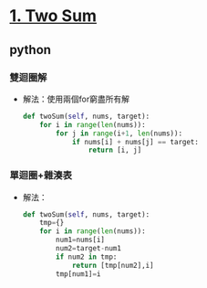# [1. Two Sum](https://leetcode.com/problems/two-sum)
## python
### 雙迴圈解
* 解法：使用兩個for窮盡所有解
    ```python
    def twoSum(self, nums, target):
        for i in range(len(nums)):
            for j in range(i+1, len(nums)):
                if nums[i] + nums[j] == target:
                    return [i, j]
    ```
### 單迴圈+雜湊表
* 解法：
    ```python
    def twoSum(self, nums, target):
        tmp={}
        for i in range(len(nums)):
            num1=nums[i]
            num2=target-num1
            if num2 in tmp:
                return [tmp[num2],i]
            tmp[num1]=i
    ```